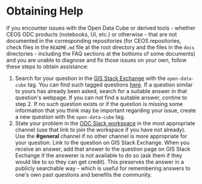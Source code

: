 # Obtaining Help

If you encounter issues with the Open Data Cube or derived tools - whether CEOS ODC products (notebooks, UI, etc.) or otherwise - that are not documented in the corresponding repositories (for CEOS repositories, check files in the `README.md` file at the root directory and the files in the `docs` directories - including the FAQ sections at the bottoms of some documents) and you are unable to diagnose and fix those issues on your own, follow these steps to obtain assistance:

1. Search for your question in the [GIS Stack Exchange](https://gis.stackexchange.com/) with the `open-data-cube` tag. You can find such tagged questions [here](https://gis.stackexchange.com/questions/tagged/open-data-cube). If a question similar to yours has already been asked, search for a suitable answer in that question's webpage. If you can not find a suitable answer, contine to step 2. If no such question exists or if the question is missing some information that you think may be important regarding your issue, create a new question with the `open-data-cube` tag.
2. State your problem in the [ODC Slack workspace](http://slack.opendatacube.org/) in the most appropriate channel (use that link to join the workspace if you have not already). Use the **#general** channel if no other channel is more appropriate for your question. Link to the question on GIS Stack Exchange. When you receive an answer, add that answer to the question page on GIS Stack Exchange if the answerer is not available to do so (ask them if they would like to so they can get credit). This preserves the answer in a publicly searchable way - which is useful for remembering answers to one's own past questions and benefits the community.
